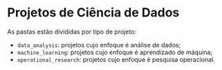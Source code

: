 # Projetos de Ciência de Dados

As pastas estão divididas por tipo de projeto:

- `data_analysis`: projetos cujo enfoque é análise de dados;
- `machine_learning`: projetos cujo enfoque é aprendizado de máquina;
- `operational_research`: projetos cujo enfoque é pesquisa operacional.
